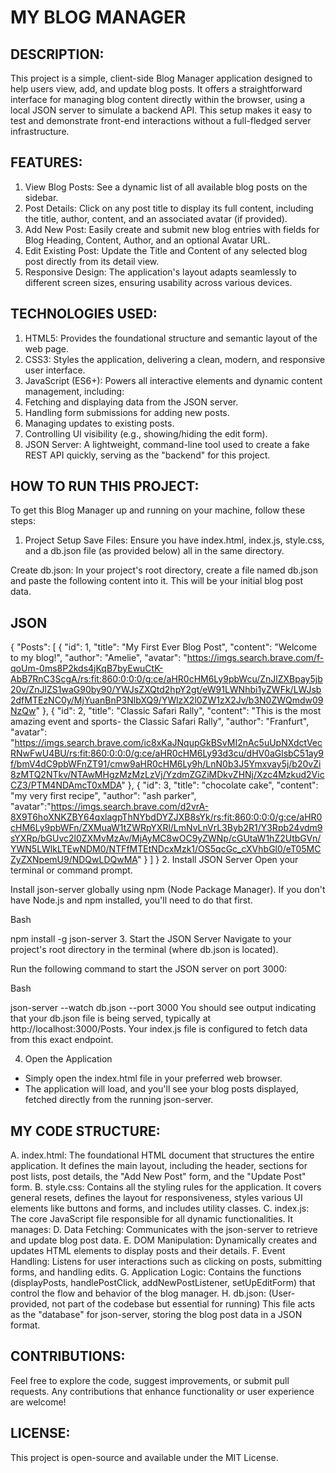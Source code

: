 # MY BLOG MANAGER
## DESCRIPTION:
This project is a simple, client-side Blog Manager application designed to help users view, add, and update blog posts. It offers a straightforward interface for managing blog content directly within the browser, using a local JSON server to simulate a backend API. This setup makes it easy to test and demonstrate front-end interactions without a full-fledged server infrastructure.

## FEATURES:
1. View Blog Posts: See a dynamic list of all available blog posts on the sidebar.
2. Post Details: Click on any post title to display its full content, including the title, author, content, and an associated avatar (if provided).
3. Add New Post: Easily create and submit new blog entries with fields for Blog Heading, Content, Author, and an optional Avatar URL.
4. Edit Existing Post: Update the Title and Content of any selected blog post directly from its detail view.
5. Responsive Design: The application's layout adapts seamlessly to different screen sizes, ensuring usability across various devices.
## TECHNOLOGIES USED:
1. HTML5: Provides the foundational structure and semantic layout of the web page.
2. CSS3: Styles the application, delivering a clean, modern, and responsive user interface.
3. JavaScript (ES6+): Powers all interactive elements and dynamic content management, including:
4. Fetching and displaying data from the JSON server.
5. Handling form submissions for adding new posts.
6. Managing updates to existing posts.
7. Controlling UI visibility (e.g., showing/hiding the edit form).
8. JSON Server: A lightweight, command-line tool used to create a fake REST API quickly, serving as the "backend" for this project.
## HOW TO RUN THIS PROJECT:
To get this Blog Manager up and running on your machine, follow these steps:

1. Project Setup
Save Files: Ensure you have index.html, index.js, style.css, and a db.json file (as provided below) all in the same directory.

Create db.json: In your project's root directory, create a file named db.json and paste the following content into it. This will be your initial blog post data.

## JSON

{
  "Posts": [
    {
      "id": 1,
      "title": "My First Ever Blog Post",
      "content": "Welcome to my blog!",
      "author": "Amelie",
      "avatar": "https://imgs.search.brave.com/f-qoUm-0ms8P2kds4jKqB7byEwuCtK-AbB7RnC3ScgA/rs:fit:860:0:0:0/g:ce/aHR0cHM6Ly9pbWcu/ZnJlZXBpay5jb20v/ZnJlZS1waG90by90/YWJsZXQtd2hpY2gt/eW91LWNhbi1yZWFk/LWJsb2dfMTEzNC0y/MjYuanBnP3NlbXQ9/YWlzX2l0ZW1zX2Jv/b3N0ZWQmdw09NzQw"
    },
    {
      "id": 2,
      "title": "Classic Safari Rally",
      "content": "This is the most amazing event and sports- the Classic Safari Rally",
      "author": "Franfurt",
      "avatar": "https://imgs.search.brave.com/ic8xKaJNqupGkBSvMI2nAc5uUpNXdctVecRNwFwU4BU/rs:fit:860:0:0:0/g:ce/aHR0cHM6Ly93d3cu/dHV0aGlsbC51ay9f/bmV4dC9pbWFnZT91/cmw9aHR0cHM6Ly9h/LnN0b3J5Ymxvay5j/b20vZi8zMTQ2NTkv/NTAwMHgzMzMzLzVj/YzdmZGZiMDkvZHNj/Xzc4Mzkud2VicCZ3/PTM4NDAmcT0xMDA"
    },
    {
      "id": 3,
      "title": "chocolate cake",
      "content": "my very first recipe",
      "author": "ash parker",
      "avatar":"https://imgs.search.brave.com/d2vrA-8X9T6hoXNKZBY64qxlagpThNYbdDYZJXB8sYk/rs:fit:860:0:0:0/g:ce/aHR0cHM6Ly9pbWFn/ZXMuaW1tZWRpYXRl/LmNvLnVrL3Byb2R1/Y3Rpb24vdm9sYXRp/bGUvc2l0ZXMvMzAv/MjAyMC8wOC9yZWNp/cGUtaW1hZ2UtbGVn/YWN5LWlkLTEwNDM0/NTFfMTEtNDcxMzk1/OS5qcGc_cXVhbGl0/eT05MCZyZXNpemU9/NDQwLDQwMA"
    }
  ]
}
2. Install JSON Server
Open your terminal or command prompt.

Install json-server globally using npm (Node Package Manager). If you don't have Node.js and npm installed, you'll need to do that first.

Bash

npm install -g json-server
3. Start the JSON Server
Navigate to your project's root directory in the terminal (where db.json is located).

Run the following command to start the JSON server on port 3000:

Bash

json-server --watch db.json --port 3000
You should see output indicating that your db.json file is being served, typically at http://localhost:3000/Posts. Your index.js file is configured to fetch data from this exact endpoint.

4. Open the Application
- Simply open the index.html file in your preferred web browser.
- The application will load, and you'll see your blog posts displayed, fetched directly from the running json-server.
## MY CODE STRUCTURE:
A. index.html: The foundational HTML document that structures the entire application. It defines the main layout, including the header, sections for post lists, post details, the "Add New Post" form, and the "Update Post" form.
B. style.css: Contains all the styling rules for the application. It covers general resets, defines the layout for responsiveness, styles various UI elements like buttons and forms, and includes utility classes.
C. index.js: The core JavaScript file responsible for all dynamic functionalities. It manages:
D. Data Fetching: Communicates with the json-server to retrieve and update blog post data.
E. DOM Manipulation: Dynamically creates and updates HTML elements to display posts and their details.
F. Event Handling: Listens for user interactions such as clicking on posts, submitting forms, and handling edits.
G. Application Logic: Contains the functions (displayPosts, handlePostClick, addNewPostListener, setUpEditForm) that control the flow and behavior of the blog manager.
H. db.json: (User-provided, not part of the codebase but essential for running) This file acts as the "database" for json-server, storing the blog post data in a JSON format.
## CONTRIBUTIONS:
Feel free to explore the code, suggest improvements, or submit pull requests. Any contributions that enhance functionality or user experience are welcome!

## LICENSE:
This project is open-source and available under the MIT License.

